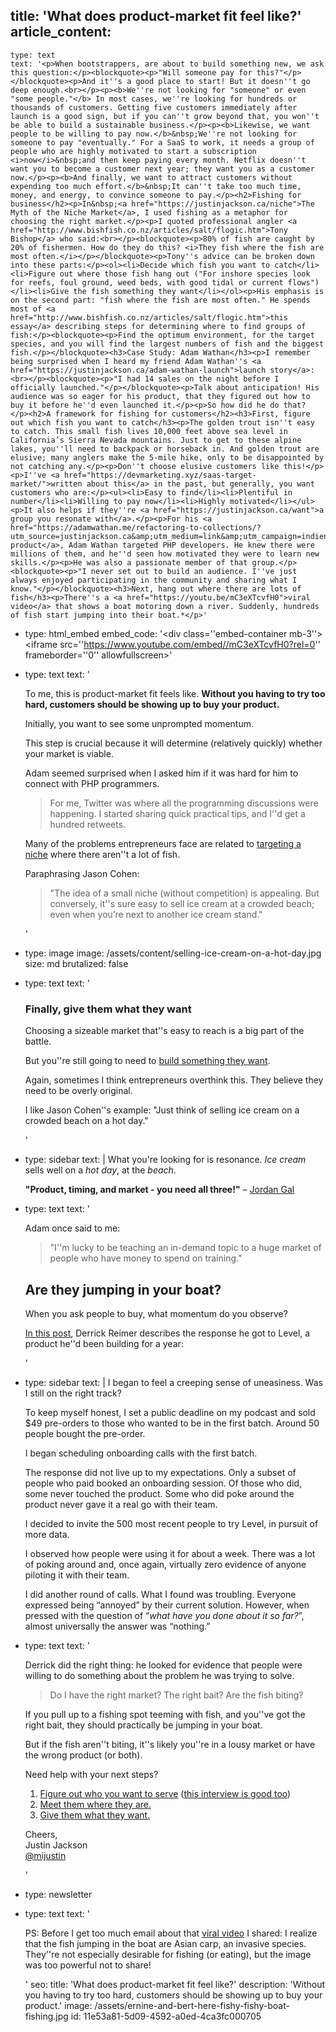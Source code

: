 title: 'What does product-market fit feel like?'
article_content:
  -
    type: text
    text: '<p>When bootstrappers, are about to build something new, we ask this question:</p><blockquote><p>"Will someone pay for this?"</p></blockquote><p>And it''s a good place to start! But it doesn''t go deep enough.<br></p><p><b>We''re not looking for "someone" or even "some people."</b> In most cases, we''re looking for hundreds or thousands of customers. Getting five customers immediately after launch is a good sign, but if you can''t grow beyond that, you won''t be able to build a sustainable business.</p><p><b>Likewise, we want people to be willing to pay now.</b>&nbsp;We''re not looking for someone to pay "eventually." For a SaaS to work, it needs a group of people who are highly motivated to start a subscription <i>now</i>&nbsp;and then keep paying every month. Netflix doesn''t want you to become a customer next year; they want you as a customer now.</p><p><b>And finally, we want to attract customers without expending too much effort.</b>&nbsp;It can''t take too much time, money, and energy, to convince someone to pay.</p><h2>Fishing for business</h2><p>In&nbsp;<a href="https://justinjackson.ca/niche">The Myth of the Niche Market</a>, I used fishing as a metaphor for choosing the right market.</p><p>I quoted professional angler <a href="http://www.bishfish.co.nz/articles/salt/flogic.htm">Tony Bishop</a> who said:<br></p><blockquote><p>80% of fish are caught by 20% of fishermen. How do they do this? <i>They fish where the fish are most often.</i></p></blockquote><p>Tony''s advice can be broken down into these parts:</p><ol><li>Decide which fish you want to catch</li><li>Figure out where those fish hang out ("For inshore species look for reefs, foul ground, weed beds, with good tidal or current flows")</li><li>Give the fish something they want</li></ol><p>His emphasis is on the second part: "fish where the fish are most often." He spends most of <a href="http://www.bishfish.co.nz/articles/salt/flogic.htm">this essay</a> describing steps for determining where to find groups of fish:</p><blockquote><p>Find the optimum environment, for the target species, and you will find the largest numbers of fish and the biggest fish.</p></blockquote><h3>Case Study: Adam Wathan</h3><p>I remember being surprised when I heard my friend Adam Wathan''s <a href="https://justinjackson.ca/adam-wathan-launch">launch story</a>:<br></p><blockquote><p>"I had 14 sales on the night before I officially launched."</p></blockquote><p>Talk about anticipation! His audience was so eager for his product, that they figured out how to buy it before he''d even launched it.</p><p>So how did he do that? </p><h2>A framework for fishing for customers</h2><h3>First, figure out which fish you want to catch</h3><p>The golden trout isn''t easy to catch. This small fish lives 10,000 feet above sea level in California’s Sierra Nevada mountains. Just to get to these alpine lakes, you''ll need to backpack or horseback in. And golden trout are elusive; many anglers make the 5-mile hike, only to be disappointed by not catching any.</p><p>Don''t choose elusive customers like this!</p><p>I''ve <a href="https://devmarketing.xyz/saas-target-market/">written about this</a> in the past, but generally, you want customers who are:</p><ul><li>Easy to find</li><li>Plentiful in number</li><li>Willing to pay now</li><li>Highly motivated</li></ul><p>It also helps if they''re <a href="https://justinjackson.ca/want">a group you resonate with</a>.</p><p>For his <a href="https://adamwathan.me/refactoring-to-collections/?utm_source=justinjackson.ca&amp;utm_medium=link&amp;utm_campaign=indienewsletter">first product</a>, Adam Wathan targeted PHP developers. He knew there were millions of them, and he''d seen how motivated they were to learn new skills.</p><p>He was also a passionate member of that group.</p><blockquote><p>"I never set out to build an audience. I''ve just always enjoyed participating in the community and sharing what I know."</p></blockquote><h3>Next, hang out where there are lots of fish</h3><p>There''s a <a href="https://youtu.be/mC3eXTcvfH0">viral video</a> that shows a boat motoring down a river. Suddenly, hundreds of fish start jumping into their boat.*</p>'
  -
    type: html_embed
    embed_code: '<style>.embed-container { position: relative; padding-bottom: 56.25%; height: 0; overflow: hidden; max-width: 100%; -webkit-filter: grayscale(100%); filter: grayscale(100%);  } .embed-container iframe, .embed-container object, .embed-container embed { position: absolute; top: 0; left: 0; width: 100%; height: 100%; }</style><div class=''embed-container mb-3''><iframe src=''https://www.youtube.com/embed//mC3eXTcvfH0?rel=0'' frameborder=''0'' allowfullscreen></iframe></div>'
  -
    type: text
    text: '<p>To me, this is product-market fit feels like.&nbsp;<b>Without you having to try too hard, customers should be showing up to buy your product.</b></p><p>Initially, you want to see some unprompted momentum.</p><p>This step is crucial because it will determine (relatively quickly) whether your market is viable.</p><p>Adam seemed surprised when I asked him if it was hard for him to connect with PHP programmers.</p><blockquote><p>For me, Twitter was where all the programming discussions were happening. I started sharing quick practical tips, and I''d get a hundred retweets.</p></blockquote><p>Many of the problems entrepreneurs face are related to <a href="https://justinjackson.ca/niche">targeting a niche</a> where there aren''t a lot of fish.</p><p>Paraphrasing Jason Cohen:</p><blockquote><p>"The idea of a small niche (without competition) is appealing. But conversely, it''s sure easy to sell ice cream at a crowded beach; even when you’re next to another ice cream stand."</p></blockquote>'
  -
    type: image
    image: /assets/content/selling-ice-cream-on-a-hot-day.jpg
    size: md
    brutalized: false
  -
    type: text
    text: '<h3>Finally, give them what they want</h3><p>Choosing a sizeable market that''s easy to reach is a big part of the battle.</p><p>But you''re still going to need to <a href="https://justinjackson.ca/build">build something they want</a>.</p><p>Again, sometimes I think entrepreneurs overthink this. They believe they need to be overly original.</p><p>I like Jason Cohen''s example: "Just think of selling ice cream on a crowded beach on a hot day."</p>'
  -
    type: sidebar
    text: |
      What you're looking for is resonance. _Ice cream_ sells well on a _hot day_, at the _beach_.
      
      **"Product, timing, and market - you need all three!"** – [Jordan Gal](https://twitter.com/JordanGal/status/1131414132605849600)
  -
    type: text
    text: '<p>Adam once said to me:</p><blockquote><p>"I''m lucky to be teaching an in-demand topic to a huge market of people who have money to spend on training."</p></blockquote><h2>Are they jumping in your boat?</h2><p>When you ask people to buy, what momentum do you observe?</p><p><a href="https://www.derrickreimer.com/essays/2019/05/17/im-walking-away-from-the-product-i-spent-a-year-building.html">In this post</a>, Derrick Reimer describes the response he got to Level, a product he''d been building for a year:</p>'
  -
    type: sidebar
    text: |
      I began to feel a creeping sense of uneasiness. Was I still on the right track?
      
      To keep myself honest, I set a public deadline on my podcast and sold $49 pre-orders to those who wanted to be in the first batch. Around 50 people bought the pre-order.
      
      I began scheduling onboarding calls with the first batch.
      
      The response did not live up to my expectations. Only a subset of people who paid booked an onboarding session. Of those who did, some never touched the product. Some who did poke around the product never gave it a real go with their team.
      
      I decided to invite the 500 most recent people to try Level, in pursuit of more data.
      
      I observed how people were using it for about a week. There was a lot of poking around and, once again, virtually zero evidence of anyone piloting it with their team.
      
      I did another round of calls. What I found was troubling. Everyone expressed being “annoyed” by their current solution. However, when pressed with the question of “_what have you done about it so far?_”, almost universally the answer was “nothing.”
  -
    type: text
    text: '<p>Derrick did the right thing: he looked for evidence that people were willing to do something about the problem he was trying to solve.</p><blockquote><p>Do I have the right market? The right bait? Are the fish biting?</p></blockquote><p>If you pull up to a fishing spot teeming with fish, and you''ve got the right bait, they should practically be jumping in your boat.<br></p><p>But if the fish aren''t biting, it''s likely you''re in a lousy market or have the wrong product (or both).</p><p>Need help with your next steps?</p><ol><li><a href="https://justinjackson.ca/who-do-you-love">Figure out who you want to serve</a>&nbsp;(<a href="https://justinjackson.ca/who">this interview is good too</a>)</li><li><a href="https://justinjackson.ca/help-the-crowd">Meet them where they are.</a></li><li><a href="https://justinjackson.ca/build">Give them what they want.</a></li></ol><p>Cheers,<br>Justin Jackson<br><a href="https://twitter.com/mijustin">@mijustin</a></p>'
  -
    type: newsletter
  -
    type: text
    text: '<p>PS: Before I get too much email about that <a href="https://youtu.be/mC3eXTcvfH0">viral video</a> I shared: I realize that the fish jumping in the boat are Asian carp, an invasive species. They''re not especially desirable for fishing (or eating), but the image was too powerful not to share!</p>'
seo:
  title: 'What does product-market fit feel like?'
  description: 'Without you having to try too hard, customers should be showing up to buy your product.'
  image: /assets/ernine-and-bert-here-fishy-fishy-boat-fishing.jpg
id: 11e53a81-5d09-4592-a0ed-4ca3fc000705

